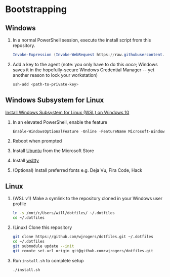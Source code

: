 # Bootstrapping

## Windows

1. In a normal PowerShell session, execute the install script from this repository.

    ```powershell
    Invoke-Expression (Invoke-WebRequest https://raw.githubusercontent.com/wjrogers/dotfiles/master/install.ps1)
    ```

1. Add a key to the agent (note: you only have to do this _once_; Windows saves it in the hopefully-secure Windows Credential Manager -- yet another reason to lock your workstation)

    ```powershell
    ssh-add <path-to-private-key>
    ```

## Windows Subsystem for Linux

[Install Windows Subsystem for Linux (WSL) on Windows 10](https://docs.microsoft.com/en-us/windows/wsl/install-win10)

1. In an elevated PowerShell, enable the feature

    ```powershell
    Enable-WindowsOptionalFeature -Online -FeatureName Microsoft-Windows-Subsystem-Linux
    ```

1. Reboot when prompted
1. Install [Ubuntu](https://www.microsoft.com/store/p/ubuntu/9nblggh4msv6) from the Microsoft Store
1. Install [wsltty](https://github.com/mintty/wsltty)
1. (Optional) Install preferred fonts e.g. Deja Vu, Fira Code, Hack

## Linux

1. (WSL v1) Make a symlink to the repository cloned in your Windows user profile

    ```sh
    ln -s /mnt/c/Users/will/dotfiles/ ~/.dotfiles
    cd ~/.dotfiles
    ```

1. (Linux) Clone this repository

    ```sh
    git clone https://github.com/wjrogers/dotfiles.git ~/.dotfiles
    cd ~/.dotfiles
    git submodule update --init
    git remote set-url origin git@github.com:wjrogers/dotfiles.git
    ```

1. Run `install.sh` to complete setup

    ```sh
    ./install.sh
    ```
